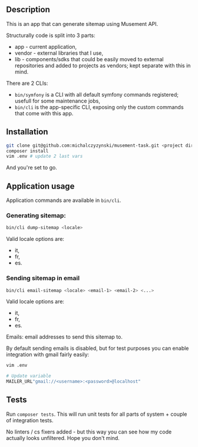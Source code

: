 ## Description

This is an app that can generate sitemap using Musement API.

Structurally code is split into 3 parts:
- app - current application,
- vendor - external libraries that I use,
- lib - components/sdks that could be easily moved to external repositories and added to projects as vendors; kept 
separate with this in mind.

There are 2 CLIs:
- `bin/symfony` is a CLI with all default symfony commands registered; usefull for some maintenance jobs,
- `bin/cli` is the app-specific CLI, exposing only the custom commands that come with this app.

## Installation

```bash
git clone git@github.com:michalczyzynski/musement-task.git <project dir>
composer install
vim .env # update 2 last vars
```

And you're set to go.

## 

## Application usage
Application commands are available in `bin/cli`.

### Generating sitemap:
```bash
bin/cli dump-sitemap <locale>
```

Valid locale options are:
- it,
- fr,
- es.

### Sending sitemap in email
```bash
bin/cli email-sitemap <locale> <email-1> <email-2> <...>
```

Valid locale options are:
- it,
- fr,
- es.

Emails: email addresses to send this sitemap to.

By default sending emails is disabled, but for test purposes you can enable integration with gmail fairly easily:
```bash
vim .env

# Update variable
MAILER_URL"gmail://<username>:<password>@localhost"
```

## Tests
Run `composer tests`. This will run unit tests for all parts of system + couple of integration tests.

No linters / cs fixers added - but this way you can see how my code actually looks unfiltered. Hope you don't mind.

